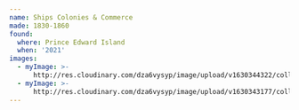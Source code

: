 ```yaml
---
name: Ships Colonies & Commerce
made: 1830-1860
found:
  where: Prince Edward Island
  when: '2021'
images:
  - myImage: >-
      http://res.cloudinary.com/dza6vysyp/image/upload/v1630344322/collection/coins/ships-colonies-commerce/71C8164B-8DB2-4750-B4D2-E0AE9D8F91D6_1_105_c_adobespark_abqrjf.png
  - myImage: >-
      http://res.cloudinary.com/dza6vysyp/image/upload/v1630343177/collection/coins/ships-colonies-commerce/BEDC6F6D-AAA6-441C-9D2E-93671830AA85_1_105_c_adobespark_onwoxc.png
---
```


